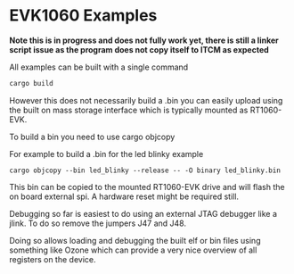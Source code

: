 # EVK1060 Examples

**Note this is in progress and does not fully work yet, there is still a linker script
issue as the program does not copy itself to ITCM as expected**


All examples can be built with a single command

```sh
cargo build 
```

However this does not necessarily build a .bin you can easily upload using
the built on mass storage interface which is typically mounted as RT1060-EVK.

To build a bin you need to use cargo objcopy

For example to build a .bin for the led blinky example

```
cargo objcopy --bin led_blinky --release -- -O binary led_blinky.bin
```

This bin can be copied to the mounted RT1060-EVK drive and will flash
the on board external spi. A hardware reset might be required still.

Debugging so far is easiest to do using an external JTAG debugger like
a jlink. To do so remove the jumpers J47 and J48.

Doing so allows loading and debugging the built elf or bin files using something
like Ozone which can provide a very nice overview of all registers on the device.
